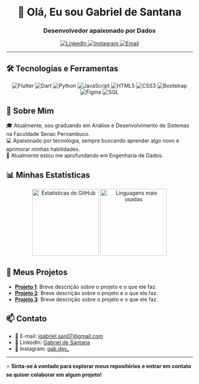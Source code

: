 <h1 align="center">👋 Olá, Eu sou Gabriel de Santana</h1>
<h3 align="center">Desenvolvedor apaixonado por Dados</h3>

<p align="center">
  <a href="https://www.linkedin.com/in/jo%C3%A3o-gabriel-de-santana-490889282" target="_blank">
    <img src="https://img.shields.io/badge/-LinkedIn-0A66C2?style=for-the-badge&logo=linkedin&logoColor=white" alt="LinkedIn">
  </a>
  <a href="https://www.instagram.com/gab.dev_?utm_source=qr&igsh=MWl5OGVmcjF2eHdyaw==" target="_blank">
    <img src="https://img.shields.io/badge/-Instagram-E4405F?style=for-the-badge&logo=instagram&logoColor=white" alt="Instagram">
  </a>
  <a href="mailto:jgabriel.san07@gmail.com">
    <img src="https://img.shields.io/badge/-Email-D14836?style=for-the-badge&logo=gmail&logoColor=white" alt="Email">
  </a>
</p>

---

## 🛠️ Tecnologias e Ferramentas

<p align="center">
  <img src="https://img.shields.io/badge/Flutter-02569B?style=for-the-badge&logo=flutter&logoColor=white" alt="Flutter">
  <img src="https://img.shields.io/badge/Dart-0175C2?style=for-the-badge&logo=dart&logoColor=white" alt="Dart">
  <img src="https://img.shields.io/badge/Python-3776AB?style=for-the-badge&logo=python&logoColor=white" alt="Python">
  <img src="https://img.shields.io/badge/JavaScript-F7DF1E?style=for-the-badge&logo=javascript&logoColor=black" alt="JavaScript">
  <img src="https://img.shields.io/badge/HTML5-E34F26?style=for-the-badge&logo=html5&logoColor=white" alt="HTML5">
  <img src="https://img.shields.io/badge/CSS3-1572B6?style=for-the-badge&logo=css3&logoColor=white" alt="CSS3">
  <img src="https://img.shields.io/badge/Bootstrap-7952B3?style=for-the-badge&logo=bootstrap&logoColor=white" alt="Bootstrap">
  <img src="https://img.shields.io/badge/Figma-F24E1E?style=for-the-badge&logo=figma&logoColor=white" alt="Figma">
  <img src="https://img.shields.io/badge/SQL-4479A1?style=for-the-badge&logo=postgresql&logoColor=white" alt="SQL">
</p>

## 🚀 Sobre Mim

🎓 Atualmente, sou graduando em Análise e Desenvolvimento de Sistemas na Faculdade Senac Pernambuco.  
💻 Apaixonado por tecnologia, sempre buscando aprender algo novo e aprimorar minhas habilidades.  
🌱 Atualmente estou me aprofundando em Engenharia de Dados.

## 📊 Minhas Estatísticas

<div align="center">
  <img height="180em" src="https://github-readme-stats.vercel.app/api?username=GabrielSan06-github&show_icons=true&theme=dracula&hide_border=true" alt="Estatísticas do GitHub">
  <img height="180em" src="https://github-readme-stats.vercel.app/api/top-langs/?username=GabrielSan06-github&layout=compact&theme=dracula&hide_border=true" alt="Linguagens mais usadas">
</div>

## 📂 Meus Projetos

- **[Projeto 1](https://github.com/seu-usuario-github/projeto1)**: Breve descrição sobre o projeto e o que ele faz.
- **[Projeto 2](https://github.com/seu-usuario-github/projeto2)**: Breve descrição sobre o projeto e o que ele faz.
- **[Projeto 3](https://github.com/seu-usuario-github/projeto3)**: Breve descrição sobre o projeto e o que ele faz.

## 📫 Contato

- 📧 E-mail: jgabriel.san07@gmail.com
- 💼 LinkedIn: [Gabriel de Santana](https://www.linkedin.com/in/jo%C3%A3o-gabriel-de-santana-490889282)
- 📸 Instagram: [gab.dev_](https://www.instagram.com/gab.dev_?utm_source=qr&igsh=MWl5OGVmcjF2eHdyaw==)

---

⭐️ **Sinta-se à vontade para explorar meus repositórios e entrar em contato se quiser colaborar em algum projeto!**
